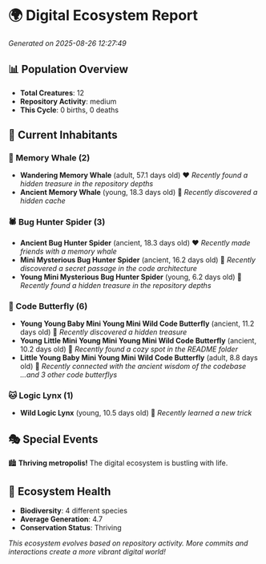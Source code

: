 # 🌍 Digital Ecosystem Report
*Generated on 2025-08-26 12:27:49*

## 📊 Population Overview
- **Total Creatures**: 12
- **Repository Activity**: medium
- **This Cycle**: 0 births, 0 deaths

## 👥 Current Inhabitants

### 🐋 Memory Whale (2)
- **Wandering Memory Whale** (adult, 57.1 days old) ❤️
  *Recently found a hidden treasure in the repository depths*
- **Ancient Memory Whale** (young, 18.3 days old) 💚
  *Recently discovered a hidden cache*

### 🕷️ Bug Hunter Spider (3)
- **Ancient Bug Hunter Spider** (ancient, 18.3 days old) ❤️
  *Recently made friends with a memory whale*
- **Mini Mysterious Bug Hunter Spider** (ancient, 16.2 days old) 💛
  *Recently discovered a secret passage in the code architecture*
- **Young Mini Mysterious Bug Hunter Spider** (young, 6.2 days old) 💚
  *Recently found a hidden treasure in the repository depths*

### 🦋 Code Butterfly (6)
- **Young Young Baby Mini Young Mini Wild Code Butterfly** (ancient, 11.2 days old) 💛
  *Recently discovered a hidden treasure*
- **Young Little Mini Young Mini Young Mini Wild Code Butterfly** (ancient, 10.2 days old) 💛
  *Recently found a cozy spot in the README folder*
- **Little Young Baby Mini Young Mini Wild Code Butterfly** (adult, 8.8 days old) 💛
  *Recently connected with the ancient wisdom of the codebase*
  *...and 3 other code butterflys*

### 🐱 Logic Lynx (1)
- **Wild Logic Lynx** (young, 10.5 days old) 💛
  *Recently learned a new trick*

## 🎭 Special Events

🏙️ **Thriving metropolis!** The digital ecosystem is bustling with life.

## 🔬 Ecosystem Health
- **Biodiversity**: 4 different species
- **Average Generation**: 4.7
- **Conservation Status**: Thriving

*This ecosystem evolves based on repository activity. More commits and interactions create a more vibrant digital world!*